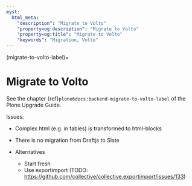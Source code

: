 ```yaml
---
myst:
  html_meta:
    "description": "Migrate to Volto"
    "property=og:description": "Migrate to Volto"
    "property=og:title": "Migrate to Volto"
    "keywords": "Migration, Volto"
---
```


(migrate-to-volto-label)=

# Migrate to Volto

See the chapter {ref}`plone6docs:backend-migrate-to-volto-label` of the Plone Upgrade Guide.

Issues:

* Complex html (e.g. in tables) is transformed to html-blocks
* There is no migration from Draftjs to Slate

* Alternatives
  * Start fresh
  * Use exportimport (TODO: https://github.com/collective/collective.exportimport/issues/133)
